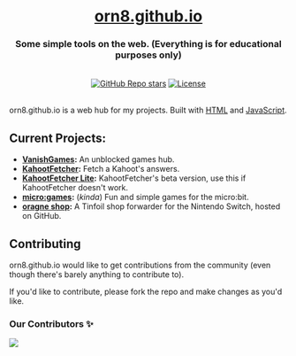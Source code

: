 <div align="center">
  <h1 align="center"><a href="https://orn8.github.io">orn8.github.io</a></h1>
  <h3>Some simple tools on the web. (Everything is for educational purposes only)</h3>
</div>

</br>

<div align="center">
  <a href="https://github.com/orn8/orn8.github.io/stargazers"><img alt="GitHub Repo stars" src="https://img.shields.io/github/stars/orn8/orn8.github.io?style=for-the-badge"></a>
  <a href="https://github.com/orn8/orn8.github.io/blob/main/LICENSE"><img alt="License" src="https://img.shields.io/badge/license-AGPLv3-purple?style=for-the-badge"></a>
</div>

</br>

orn8.github.io is a web hub for my projects. Built with [HTML](https://www.w3.org/html/) and [JavaScript](https://developer.mozilla.org/en-US/docs/Web/JavaScript).

## Current Projects:

- **[VanishGames](https://orn8.github.io/vanishgames):** An unblocked games hub.
- **[KahootFetcher](https://orn8.github.io/kahootfetcher):** Fetch a Kahoot's answers.
- **[KahootFetcher Lite](https://orn8.github.io/kahootfetcherlite):** KahootFetcher's beta version, use this if KahootFetcher doesn't work.
- **[micro:games](https://github.com/orn8/micro-games):** (*kinda*) Fun and simple games for the micro:bit.
- **[oragne shop](https://github.com/orn8/tinfoil):** A Tinfoil shop forwarder for the Nintendo Switch, hosted on GitHub.

## Contributing

orn8.github.io would like to get contributions from the community (even though there's barely anything to contribute to).

If you'd like to contribute, please fork the repo and make changes as you'd like.

### Our Contributors ✨

<a href="https://github.com/orn8/orn8.github.io/graphs/contributors">
  <img src="https://contrib.rocks/image?repo=orn8/orn8.github.io" />
</a>
